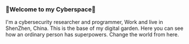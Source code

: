 ### 🌱Welcome to my Cyberspace🌱

I'm a cybersecurity researcher and programmer, Work and live in ShenZhen, China. This is the base of my digital garden. Here you can see how an ordinary person has superpowers. Change the world from here.

<!--
**huaweirookie/huaweirookie** is a ✨ _special_ ✨ repository because its `README.md` (this file) appears on your GitHub profile.

Here are some ideas to get you started:

- 🔭 I’m currently working on ...
- 🌱 I’m currently learning ...
- 👯 I’m looking to collaborate on ...
- 🤔 I’m looking for help with ...
- 💬 Ask me about ...
- 📫 How to reach me: ...
- 😄 Pronouns: ...
- ⚡ Fun fact: ...
-->

